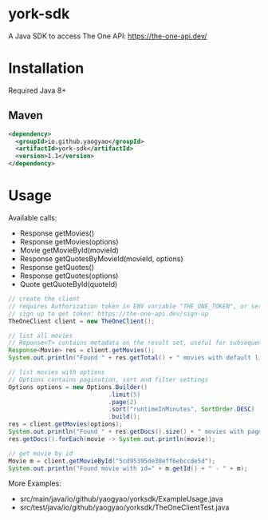# york-sdk
A Java SDK to access The One API: https://the-one-api.dev/

# Installation
Required Java 8+

## Maven

```xml
<dependency>
  <groupId>io.github.yaogyao</groupId>
  <artifactId>york-sdk</artifactId>
  <version>1.1</version>
</dependency>
```

# Usage

Available calls:
- Response<Movie> getMovies()
- Response<Movie> getMovies(options)
- Movie getMovieById(movieId)
- Response<Quote> getQuotesByMovieId(movieId, options)
- Response<Quote> getQuotes()
- Response<Quote> getQuotes(options)
- Quote getQuoteById(quoteId)

```java
// create the client
// requires Authorization token in ENV variable "THE_ONE_TOKEN", or set explicitly in constructor
// sign up to get token: https://the-one-api.dev/sign-up
TheOneClient client = new TheOneClient();

// list all movies
// Reponse<T> contains metadata on the result set, useful for subsequent pagination calls
Response<Movie> res = client.getMovies();
System.out.println("Found " + res.getTotal() + " movies with default limit " + res.getLimit());

// list movies with options
// Options contains pagination, sort and filter settings
Options options = new Options.Builder()
                            .limit(5)
                            .page(2)
                            .sort("runtimeInMinutes", SortOrder.DESC)
                            .build();
res = client.getMovies(options);
System.out.println("Found " + res.getDocs().size() + " movies with page 2 and sorted by 'runtimeInMinutes' in descending order");
res.getDocs().forEach(movie -> System.out.println(movie));

// get movie by id
Movie m = client.getMovieById("5cd95395de30eff6ebccde5d");
System.out.println("Found movie with id=" + m.getId() + " - " + m);
```

More Examples:
- src/main/java/io/github/yaogyao/yorksdk/ExampleUsage.java
- src/test/java/io/github/yaogyao/yorksdk/TheOneClientTest.java
